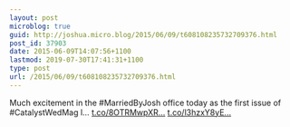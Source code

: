 ```yaml
---
layout: post
microblog: true
guid: http://joshua.micro.blog/2015/06/09/t608108235732709376.html
post_id: 37903
date: 2015-06-09T14:07:56+1100
lastmod: 2019-07-30T17:41:31+1100
type: post
url: /2015/06/09/t608108235732709376.html
---
```

Much excitement in the #MarriedByJosh office today as the first issue of #CatalystWedMag l… [t.co/8OTRMwpXR...](http://t.co/8OTRMwpXRI) [t.co/l3hzxY8yE...](http://t.co/l3hzxY8yER)
